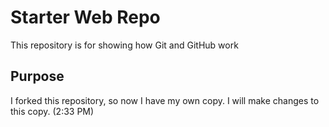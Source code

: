 # Starter Web Repo

This repository is for showing how Git and GitHub work

## Purpose

I forked this repository, so now I have my own copy.
I will make changes to this copy. (2:33 PM)